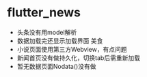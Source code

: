# flutter_news

- 头条没有用model解析
- 数据加载完还显示加载界面 美食
- 小说页面使用第三方Webview，有点问题
- 新闻首页没有做持久化，切换tab后需重新加载
- 暂无数据页面Nodata()没有做